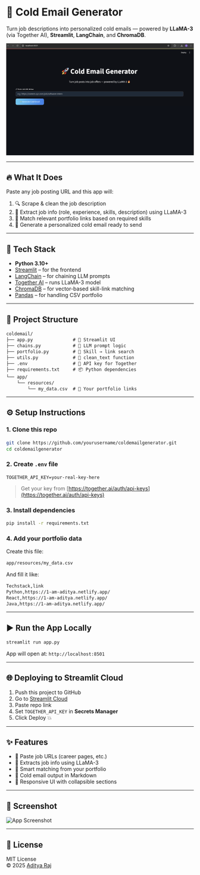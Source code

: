 # 🚀 Cold Email Generator

Turn job descriptions into personalized cold emails — powered by **LLaMA-3** (via Together AI), **Streamlit**, **LangChain**, and **ChromaDB**.

![App Screenshot](https://github.com/1amAdityaa/updated-cold-email/blob/main/coldemail.png)

---

## 🔥 What It Does

Paste any job posting URL and this app will:
1. 🔍 Scrape & clean the job description
2. 🤖 Extract job info (role, experience, skills, description) using LLaMA-3
3. 🎯 Match relevant portfolio links based on required skills
4. 💌 Generate a personalized cold email ready to send

---

## 🧠 Tech Stack

- **Python 3.10+**
- [Streamlit](https://streamlit.io/) – for the frontend
- [LangChain](https://www.langchain.com/) – for chaining LLM prompts
- [Together AI](https://www.together.ai/) – runs LLaMA-3 model
- [ChromaDB](https://www.trychroma.com/) – for vector-based skill-link matching
- [Pandas](https://pandas.pydata.org/) – for handling CSV portfolio

---

## 📁 Project Structure

```
coldemail/
├── app.py               # 🚀 Streamlit UI
├── chains.py            # 🤖 LLM prompt logic
├── portfolio.py         # 🔗 Skill → link search
├── utils.py             # 🧼 clean_text function
├── .env                 # 🔐 API key for Together
├── requirements.txt     # 📦 Python dependencies
└── app/
    └── resources/
        └── my_data.csv  # 📁 Your portfolio links
```

---

## ⚙️ Setup Instructions

### 1. Clone this repo

```bash
git clone https://github.com/yourusername/coldemailgenerator.git
cd coldemailgenerator
```

### 2. Create `.env` file

```env
TOGETHER_API_KEY=your-real-key-here
```

> Get your key from [https://together.ai/auth/api-keys](https://together.ai/auth/api-keys)

### 3. Install dependencies

```bash
pip install -r requirements.txt
```

### 4. Add your portfolio data

Create this file:

```bash
app/resources/my_data.csv
```

And fill it like:

```csv
Techstack,link
Python,https://1-am-aditya.netlify.app/
React,https://1-am-aditya.netlify.app/
Java,https://1-am-aditya.netlify.app/
```

---

## ▶️ Run the App Locally

```bash
streamlit run app.py
```

App will open at: `http://localhost:8501`

---

## 🌐 Deploying to Streamlit Cloud

1. Push this project to GitHub
2. Go to [Streamlit Cloud](https://streamlit.io/cloud)
3. Paste repo link
4. Set `TOGETHER_API_KEY` in **Secrets Manager**
5. Click Deploy 💥

---

## ✨ Features

- 🔗 Paste job URLs (career pages, etc.)
- 🧠 Extracts job info using LLaMA-3
- 🧰 Smart matching from your portfolio
- 💌 Cold email output in Markdown
- 📱 Responsive UI with collapsible sections

---

## 📸 Screenshot

![App Screenshot](https://via.placeholder.com/800x400.png?text=Cold+Email+Generator+UI)

---

## 📄 License

MIT License  
© 2025 [Aditya Raj](https://1-am-aditya.netlify.app)
